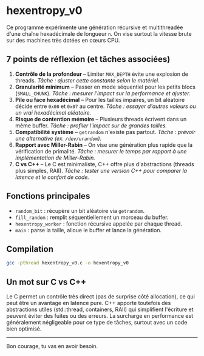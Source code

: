 # hexentropy_v0

Ce programme expérimente une génération récursive et multithreadée d'une chaîne hexadécimale de longueur `n`. On vise surtout la vitesse brute sur des machines très dotées en cœurs CPU.

## 7 points de réflexion (et tâches associées)
1. **Contrôle de la profondeur** –
   Limiter `MAX_DEPTH` évite une explosion de threads.
   *Tâche : ajuster cette constante selon le matériel.*
2. **Granularité minimum** –
   Passer en mode séquentiel pour les petits blocs (`SMALL_CHUNK`).
   *Tâche : mesurer l'impact sur la performance et ajuster.*
3. **Pile ou face hexadécimal** –
   Pour les tailles impaires, un bit aléatoire décide entre `0x00` et `0x07` au centre.
   *Tâche : essayer d'autres valeurs ou un vrai hexadécimal aléatoire.*
4. **Risque de contention mémoire** –
   Plusieurs threads écrivent dans un même buffer.
   *Tâche : profiler l'impact sur de grandes tailles.*
5. **Compatibilité système** –
   `getrandom` n'existe pas partout.
   *Tâche : prévoir une alternative (ex. `/dev/urandom`).*
6. **Rapport avec Miller-Rabin** –
   On vise une génération plus rapide que la vérification de primalité.
   *Tâche : mesurer le temps par rapport à une implémentation de Miller-Rabin.*
7. **C vs C++** –
   Le C est minimaliste, C++ offre plus d'abstractions (threads plus simples, RAII).
   *Tâche : tester une version C++ pour comparer la latence et le confort de code.*

## Fonctions principales
- `random_bit` : récupère un bit aléatoire via `getrandom`.
- `fill_random` : remplit séquentiellement un morceau du buffer.
- `hexentropy_worker` : fonction récursive appelée par chaque thread.
- `main` : parse la taille, alloue le buffer et lance la génération.

## Compilation
```bash
gcc -pthread hexentropy_v0.c -o hexentropy_v0
```

## Un mot sur C vs C++
Le C permet un contrôle très direct (pas de surprise côté allocation), ce qui peut être un avantage en latence pure. C++ apporte toutefois des abstractions utiles (std::thread, containers, RAII) qui simplifient l'écriture et peuvent éviter des fuites ou des erreurs. La surcharge en performance est généralement négligeable pour ce type de tâches, surtout avec un code bien optimisé.

---
Bon courage, tu vas en avoir besoin.
